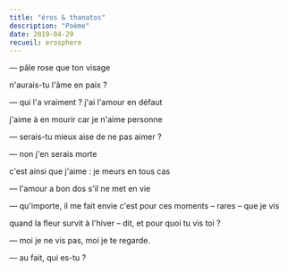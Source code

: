 ```yaml
---
title: "éros & thanatos"
description: "Poème"
date: 2019-04-29
recueil: erosphere
---
```


— pâle rose
que ton visage

n'aurais-tu l'âme en paix ?

— qui l'a vraiment ?
j'ai l'amour en défaut

j'aime à en mourir
car je n'aime personne

— serais-tu mieux aise de ne pas aimer ?

— non j'en serais morte

c'est ainsi que j'aime :
je meurs en tous cas

— l'amour a bon dos s'il ne met en vie

— qu'importe, il me fait envie
c'est pour ces moments – rares – que je vis

quand la fleur survit à l'hiver – dit,
et pour quoi tu vis toi ?

— moi je ne vis pas,
moi je te regarde.

— au fait, qui es-tu ?
